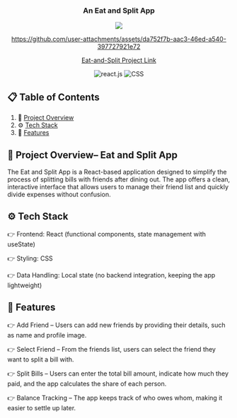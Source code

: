 </div>
<div align="center">
<h3 align="center">An Eat and Split App</h3>
 
  <img src="https://img.shields.io/badge/Eat_and_Split_App-blue" />



https://github.com/user-attachments/assets/da752f7b-aac3-46ed-a540-397727921e72


 [Eat-and-Split Project Link](https://eat-split-app-mu.vercel.app/)
  <div>
    <img src="https://img.shields.io/badge/-React_JS-black?style=for-the-badge&logoColor=white&logo=react&color=61DAFB" alt="react.js" />
    <img src="https://img.shields.io/badge/CSS3-1572B6?style=for-the-badge&logo=css3&logoColor=white" alt="CSS" />
  </div>

  </div>

## 📋 <a name="table">Table of Contents</a>

1. 🤖 [Project Overview](#project-overview)
2. ⚙️ [Tech Stack](#tech-stack)
3. 🔋 [Features](#features)


## 🤖 Project Overview– Eat and Split App

The Eat and Split App is a React-based application designed to simplify the process of splitting bills with friends after dining out. The app offers a clean, interactive interface that allows users to manage their friend list and quickly divide expenses without confusion.

## ⚙️ Tech Stack
👉 Frontend: React (functional components, state management with useState)

👉 Styling: CSS

👉 Data Handling: Local state (no backend integration, keeping the app lightweight)

## 🔋 Features

👉  Add Friend – Users can add new friends by providing their details, such as name and profile image.

👉  Select Friend – From the friends list, users can select the friend they want to split a bill with.

👉  Split Bills – Users can enter the total bill amount, indicate how much they paid, and the app calculates the share of each person.

👉  Balance Tracking – The app keeps track of who owes whom, making it easier to settle up later.

